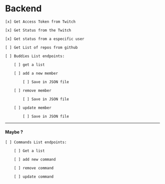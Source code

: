 # Backend

    [x] Get Access Token from Twitch

    [x] Get Status from the Twitch 

    [x] Get status from a especific user

    [ ] Get List of repos from github

    [ ] Buddies List endpoints:

        [ ] get a list

        [ ] add a new member 

            [ ] Save in JSON file 

        [ ] remove member

            [ ] Save in JSON file 

        [ ] update member

            [ ] Save in JSON file 


---

#### Maybe ?

    [ ] Commands List endpoints:

        [ ] Get a list

        [ ] add new command

        [ ] remove command

        [ ] update command

